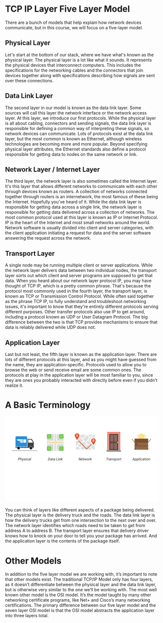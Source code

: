 <h1>TCP IP Layer Five Layer Model </h1>

There are a bunch of models that help explain how network devices communicate,
but in this course, we will focus on a five-layer model. 

<h2> Physical Layer </h2>

Let's start at the bottom of our stack,
where we have what's known as the physical layer.
The physical layer is a lot like what it sounds.
It represents the physical devices that interconnect computers. 
This includes the specifications for
the networking cables and the connectors that join devices
together along with specifications
describing how signals are sent over these connections. 

<h2> Data Link Layer </h2>

The second layer in our model is known as the data link layer.
Some sources will call this layer the network interface or the network access layer.
At this layer, we introduce our first protocols.
While the physical layer is all about cabling,
connectors and sending signals,
the data link layer is responsible for
defining a common way of interpreting these signals,
so network devices can communicate.
Lots of protocols exist at the data link layer,
but the most common is known as Ethernet,
although wireless technologies are becoming more and more popular.
Beyond specifying physical layer attributes,
the Ethernet standards also define a protocol responsible
for getting data to nodes on the same network or link. 

<h2> Network Layer / Internet Layer </h2>

The third layer, the network layer is also sometimes called the Internet layer.
It's this layer that allows different networks to
communicate with each other through devices known as routers.
A collection of networks connected together through routers is an internetwork,
the most famous of these being the Internet.
Hopefully you've heard of it.
While the data link layer is responsible for getting data across a single link,
the network layer is responsible for getting data
delivered across a collection of networks. 
The most common protocol used at this layer is known as IP or Internet Protocol.
IP is the heart of the Internet and most small networks around the world.
Network software is usually divided into client and server categories,
with the client application initiating a request for
data and the server software answering the request across the network.




<h2> Transport Layer </h2>

A single node may be running multiple client or server applications. 
While the network layer delivers data between two individual nodes,
the transport layer sorts out
which client and server programs are supposed to get that data.
When you heard about our network layer protocol IP,
you may have thought of TCP IP,
which is a pretty common phrase.
That's because the protocol most commonly used in the fourth layer,
the transport layer, is known as TCP or Transmission Control Protocol.
While often said together as the phrase TCP IP,
to fully understand and troubleshoot networking issues,
it's important to know that they're
entirely different protocols serving different purposes.
Other transfer protocols also use IP to get around,
including a protocol known as UDP or User Datagram Protocol.
The big difference between the two is that TCP provides
mechanisms to ensure that data is reliably delivered while UDP does not. 
 
 
<h2> Application Layer </h2>

Last but not least,
the fifth layer is known as the application layer.
There are lots of different protocols at this layer,
and as you might have guessed from the name, they are application-specific.
Protocols used to allow you to browse the web or send receive email are some common ones.
The protocols at play in the application layer will be most familiar to you,
since they are ones you probably interacted with
directly before even if you didn't realize it.






<h1> A Basic Terminology </h1>




![Five-Layer](https://github.com/coldkillerr/Coursera-Bits-And-Bytes-Of-Computer-Networking/blob/master/Five-Layer.png)



You can think of layers like different aspects of a package being delivered.
The physical layer is the delivery truck and the roads.
The data link layer is how the delivery trucks
get from one intersection to the next over and over.
The network layer identifies which roads need
to be taken to get from address A to address B.
The transport layer ensures that delivery driver knows
how to knock on your door to tell you your package has arrived.
And the application layer is the contents of the package itself.






<h1> Other Models </h1>

In addition to the five layer model we are working with, it’s important to note that other models exist. The traditional TCP/IP Model only has four layers, as it doesn’t differentiate between the physical layer and the data link layer, but is otherwise very similar to the one we’ll be working with. The most well known other model is the OSI model. It’s the model taught by many other networking certificate programs, like Net+ and Cisco’s many networking certifications. The primary difference between our five layer model and the seven layer OSI model is that the OSI model abstracts the application layer into three layers total.
